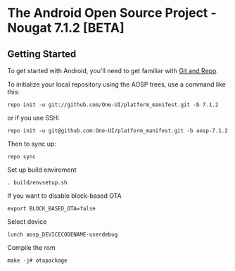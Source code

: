 The Android Open Source Project - Nougat 7.1.2 [BETA]
===========

Getting Started
---------------

To get started with Android, you'll need to get familiar with [Git and Repo](http://source.android.com/source/using-repo.html).

To initialize your local repository using the AOSP trees, use a command like this:

    repo init -u git://github.com/One-UI/platform_manifest.git -b 7.1.2

or if you use SSH:

    repo init -u git@github.com:One-UI/platform_manifest.git -b aosp-7.1.2


Then to sync up:

    repo sync

Set up build enviroment

    . build/envsetup.sh

If you want to disable block-based OTA

    export BLOCK_BASED_OTA=false

Select device

    lunch aosp_DEVICECODENAME-userdebug

Compile the rom

    make -j# otapackage
